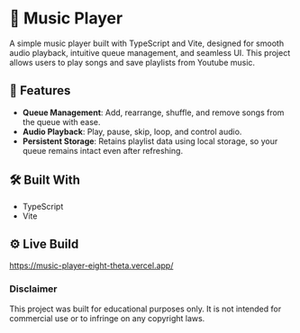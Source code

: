 # 🎵 Music Player

A simple music player built with TypeScript and Vite, designed for smooth audio playback, intuitive queue management, and seamless UI. This project allows users to play songs and save playlists from Youtube music.

## 🚀 Features

- **Queue Management**: Add, rearrange, shuffle, and remove songs from the queue with ease.
- **Audio Playback**: Play, pause, skip, loop, and control audio.
- **Persistent Storage**: Retains playlist data using local storage, so your queue remains intact even after refreshing.

## 🛠️ Built With

- TypeScript
- Vite

## ⚙️ Live Build

https://music-player-eight-theta.vercel.app/

### Disclaimer

This project was built for educational purposes only. It is not intended for commercial use or to infringe on any copyright laws.
